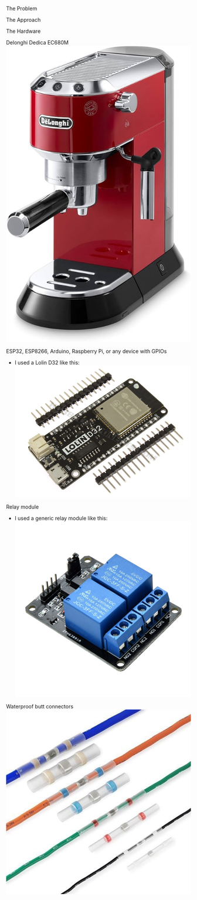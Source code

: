 
The Problem

The Approach


The Hardware

Delonghi Dedica EC680M
![Delonghi Dedica](/images/delonghi-dedica.jpg)

ESP32, ESP8266, Arduino, Raspberry Pi, or any device with GPIOs
- I used a Lolin D32 like this:
![Lolin D32](/images/lolin-d32.jpg)

Relay module
- I used a generic relay module like this:
![Relay Module](/images/relay-module.jpg)

Waterproof butt connectors
![Waterbproof Butt Connectors](/images/waterproof-butt-connectors.jpg)
